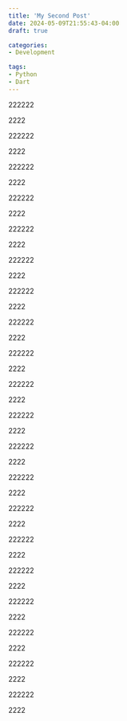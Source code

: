 ```yaml
---
title: 'My Second Post'
date: 2024-05-09T21:55:43-04:00
draft: true

categories:
- Development

tags:
- Python
- Dart
---
```


222222


2222


222222


2222


222222


2222


222222


2222


222222


2222


222222


2222


222222


2222


222222


2222


222222


2222


222222


2222


222222


2222


222222


2222


222222


2222


222222


2222


222222


2222


222222


2222


222222


2222


222222


2222


222222


2222


222222


2222



